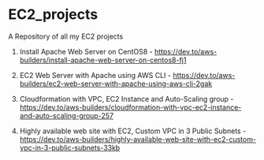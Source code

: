 # EC2_projects
A Repository of all my EC2 projects

1. Install Apache Web Server on CentOS8 - https://dev.to/aws-builders/install-apache-web-server-on-centos8-fj1

2. EC2 Web Server with Apache using AWS CLI - https://dev.to/aws-builders/ec2-web-server-with-apache-using-aws-cli-2gak

3. Cloudformation with VPC, EC2 Instance and Auto-Scaling group - https://dev.to/aws-builders/cloudformation-with-vpc-ec2-instance-and-auto-scaling-group-257

4. Highly available web site with EC2, Custom VPC in 3 Public Subnets - https://dev.to/aws-builders/highly-available-web-site-with-ec2-custom-vpc-in-3-public-subnets-33kb



